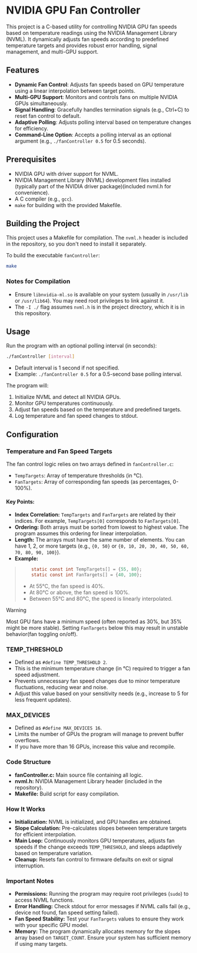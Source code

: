 # NVIDIA GPU Fan Controller

This project is a C-based utility for controlling NVIDIA GPU fan speeds based on temperature readings using the NVIDIA Management Library (NVML). It dynamically adjusts fan speeds according to predefined temperature targets and provides robust error handling, signal management, and multi-GPU support.

## Features
- **Dynamic Fan Control**: Adjusts fan speeds based on GPU temperature using a linear interpolation between target points.
- **Multi-GPU Support**: Monitors and controls fans on multiple NVIDIA GPUs simultaneously.
- **Signal Handling**: Gracefully handles termination signals (e.g., Ctrl+C) to reset fan control to default.
- **Adaptive Polling**: Adjusts polling interval based on temperature changes for efficiency.
- **Command-Line Option**: Accepts a polling interval as an optional argument (e.g., `./fanController 0.5` for 0.5 seconds).

## Prerequisites
- NVIDIA GPU with driver support for NVML.
- NVIDIA Management Library (NVML) development files installed (typically part of the NVIDIA driver package)(included nvml.h for convenience).
- A C compiler (e.g., `gcc`).
- `make` for building with the provided Makefile.

## Building the Project
This project uses a Makefile for compilation. The `nvml.h` header is included in the repository, so you don't need to install it separately.

To build the executable `fanController`:
```bash
make
```
### Notes for Compilation
* Ensure `libnvidia-ml.so` is available on your system (usually in `/usr/lib` or `/usr/lib64`). You may need root privileges to link against it.
* The `-I ./` flag assumes `nvml.h` is in the project directory, which it is in this repository.

## Usage
Run the program with an optional polling interval (in seconds):
```bash
./fanController [interval]
```
* Default interval is 1 second if not specified.
* Example: `./fanController 0.5` for a 0.5-second base polling interval.

The program will:
1. Initialize NVML and detect all NVIDIA GPUs.
2. Monitor GPU temperatures continuously.
3. Adjust fan speeds based on the temperature and predefined targets.
4. Log temperature and fan speed changes to stdout.

## Configuration
### Temperature and Fan Speed Targets
The fan control logic relies on two arrays defined in `fanController.c`:
* `TempTargets`: Array of temperature thresholds (in °C).
* `FanTargets`: Array of corresponding fan speeds (as percentages, 0-100%).
#### Key Points:
* **Index Correlation:** `TempTargets` and `FanTargets` are related by their indices. For example, `TempTargets[0]` corresponds to `FanTargets[0]`.
* **Ordering:** Both arrays must be sorted from lowest to highest value. The program assumes this ordering for linear interpolation.
* **Length:** The arrays must have the same number of elements. You can have 1, 2, or more targets (e.g., `{0, 50}` or `{0, 10, 20, 30, 40, 50, 60, 70, 80, 90, 100}`).
* **Example:**
> ```c
>     static const int TempTargets[] = {55, 80};
>     static const int FanTargets[] = {40, 100};
> ```
> * At 55°C, the fan speed is 40%.
> * At 80°C or above, the fan speed is 100%.
> * Between 55°C and 80°C, the speed is linearly interpolated.

>[!warning]
>Most GPU fans have a minimum speed (often reported as 30%, but 35% might be more stable). Setting `FanTargets` below this may result in unstable behavior(fan toggling on/off).

### TEMP_THRESHOLD
* Defined as `#define TEMP_THRESHOLD 2`.
* This is the minimum temperature change (in °C) required to trigger a fan speed adjustment.
* Prevents unnecessary fan speed changes due to minor temperature fluctuations, reducing wear and noise.
* Adjust this value based on your sensitivity needs (e.g., increase to 5 for less frequent updates).

### MAX_DEVICES
* Defined as `#define MAX_DEVICES 16`.
* Limits the number of GPUs the program will manage to prevent buffer overflows.
* If you have more than 16 GPUs, increase this value and recompile.

### Code Structure
* **fanController.c:** Main source file containing all logic.
* **nvml.h:** NVIDIA Management Library header (included in the repository).
* **Makefile:** Build script for easy compilation.

### How It Works
* **Initialization:** NVML is initialized, and GPU handles are obtained.
* **Slope Calculation:** Pre-calculates slopes between temperature targets for efficient interpolation.
* **Main Loop:** Continuously monitors GPU temperatures, adjusts fan speeds if the change exceeds `TEMP_THRESHOLD`, and sleeps adaptively based on temperature variation.
* **Cleanup:** Resets fan control to firmware defaults on exit or signal interruption.

### Important Notes
* **Permissions:** Running the program may require root privileges (`sudo`) to access NVML functions.
* **Error Handling:** Check stdout for error messages if NVML calls fail (e.g., device not found, fan speed setting failed).
* **Fan Speed Stability:** Test your `FanTargets` values to ensure they work with your specific GPU model.
* **Memory:** The program dynamically allocates memory for the slopes array based on `TARGET_COUNT`. Ensure your system has sufficient memory if using many targets.
